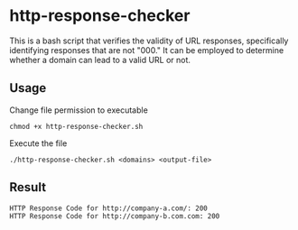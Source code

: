 # http-response-checker

This is a bash script that verifies the validity of URL responses, specifically identifying responses that are not "000." It can be employed to determine whether a domain can lead to a valid URL or not.

## Usage

Change file permission to executable
```
chmod +x http-response-checker.sh
```
Execute the file
```
./http-response-checker.sh <domains> <output-file>
```

## Result
```
HTTP Response Code for http://company-a.com/: 200
HTTP Response Code for http://company-b.com.com: 200
```
